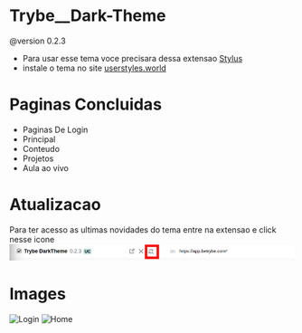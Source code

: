 # Trybe__Dark-Theme 
@version 0.2.3
- Para usar esse tema voce precisara dessa extensao [Stylus](https://chrome.google.com/webstore/detail/stylus/clngdbkpkpeebahjckkjfobafhncgmne?hl=pt-BR)
- instale o tema no site [userstyles.world](https://userstyles.world/style/3932/trybe-darkmode)

# Paginas Concluidas
- Paginas De Login
- Principal
- Conteudo
- Projetos
- Aula ao vivo

# Atualizacao
Para ter acesso as ultimas novidades do tema entre na extensao e click nesse icone
![Atualizar](https://github.com/Andreyrvs/Trybe__Dark-Theme/blob/main/images/Atualizar_01.png)

# Images
![Login](https://github.com/Andreyrvs/TrybeDark__Theme/blob/main/images/Login.png)
![Home](https://github.com/Andreyrvs/TrybeDark__Theme/blob/main/images/HomePage.png)
